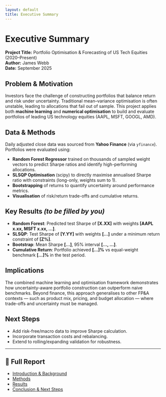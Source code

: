 ```yaml
---
layout: default
title: Executive Summary
---
```


# Executive Summary

**Project Title:** Portfolio Optimisation & Forecasting of US Tech Equities (2020–Present)  
**Author:** James Webb  
**Date:** September 2025  

## Problem & Motivation
Investors face the challenge of constructing portfolios that balance return and risk under uncertainty. Traditional mean–variance optimisation is often unstable, leading to allocations that fail out of sample. This project applies both **machine learning** and **numerical optimisation** to build and evaluate portfolios of leading US technology equities (AAPL, MSFT, GOOGL, AMD).  

## Data & Methods
Daily adjusted close data was sourced from **Yahoo Finance** (via `yfinance`). Portfolios were evaluated using:  

- **Random Forest Regressor** trained on thousands of sampled weight vectors to predict Sharpe ratios and identify high-performing allocations.  
- **SLSQP Optimisation** (scipy) to directly maximise annualised Sharpe ratio with constraints (long-only, weights sum to 1).  
- **Bootstrapping** of returns to quantify uncertainty around performance metrics.  
- **Visualisation** of risk/return trade-offs and cumulative returns.  

## Key Results _(to be filled by you)_
- **Random Forest**: Predicted test Sharpe of **[X.XX]** with weights **[AAPL x.xx, MSFT x.xx, …]**.  
- **SLSQP**: Test Sharpe of **[Y.YY]** with weights **[…]** under a minimum return constraint of **[Z%]**.  
- **Bootstrap**: Mean Sharpe **[…]**, 95% interval **[…, …]**.  
- **Cumulative Return**: Portfolio achieved **[…]%** vs equal-weight benchmark **[…]%** in the test period.  

## Implications
The combined machine learning and optimisation framework demonstrates how uncertainty-aware portfolio construction can outperform naive benchmarks. Beyond finance, this approach generalises to other FP&A contexts — such as product mix, pricing, and budget allocation — where trade-offs and uncertainty must be managed.  

## Next Steps
- Add risk-free/macro data to improve Sharpe calculation.  
- Incorporate transaction costs and rebalancing.  
- Extend to rolling/expanding validation for robustness.  

---

## 📑 Full Report

- [Introduction & Background](/intro.md)  
- [Methods](/methods.md)  
- [Results](/results.md)  
- [Conclusion & Next Steps](/conclusion.md)
